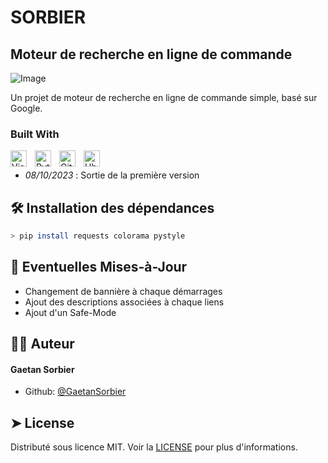 # SORBIER 
## Moteur de recherche en ligne de commande

![Image](https://zupimages.net/up/23/40/h287.png)
        
Un projet de moteur de recherche en ligne de commande simple, basé sur Google.

### Built With
[<img align="left" alt="Visual Studio Code" width="26px" src="https://cdn.jsdelivr.net/gh/devicons/devicon/icons/vscode/vscode-original.svg" style="padding-right:10px;" />](https://code.visualstudio.com)
[<img align="left" alt="Python" width="26px" src="https://cdn.jsdelivr.net/gh/devicons/devicon/icons/python/python-original.svg" style="padding-right:10px;" />](https://www.python.org)
[<img align="left" alt="GitHub" width="26px" src="https://cdn.jsdelivr.net/gh/devicons/devicon/icons/github/github-original.svg" style="padding-right:10px;" />](https://github.com)
[<img align="left" alt="Ubuntu" width="26px" src="https://cdn.jsdelivr.net/gh/devicons/devicon/icons/markdown/markdown-original.svg" style="padding-right:10px;" />](https://www.markdownguide.org)

<br>

- *08/10/2023* : Sortie de la première version

## 🛠️ Installation des dépendances   
```bash
> pip install requests colorama pystyle
```

## 🔺 Eventuelles Mises-à-Jour 
- Changement de bannière à chaque démarrages
- Ajout des descriptions associées à chaque liens
- Ajout d'un Safe-Mode 

## 🧑‍💻 Auteur
#### Gaetan Sorbier

- Github: [@GaetanSorbier](https://github.com/GaetanSorbier)

## ➤ License
Distributé sous licence MIT. Voir la [LICENSE](LICENSE) pour plus d'informations.
